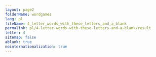 ```yaml
---
layout: page2
folderName: wordgames
lang: pl
fileName: 4_letter_words_with_these_letters_and_a_blank
permalink: pl/4-letter-words-with-these-letters-and-a-blank/result
letter: 4
sitemap: false
ablank: true
nointernationalization: true
---
```

